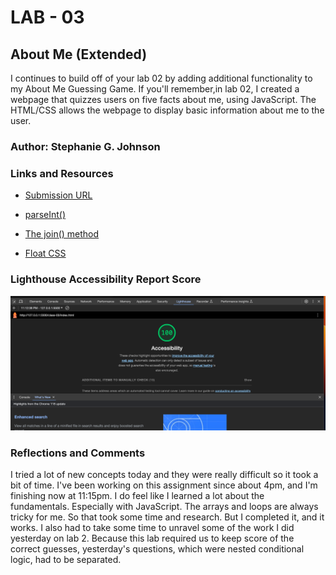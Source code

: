 
# LAB - 03

## About Me (Extended)

I continues to build off of your lab 02 by adding additional functionality to my About Me Guessing Game. If you'll remember,in lab 02, I created a webpage that quizzes users on five facts about me, using JavaScript. The HTML/CSS allows the webpage to display basic information about me to the user.

### Author: Stephanie G. Johnson

### Links and Resources

* [Submission URL](https://github.com/StepheeGee/aboutme.git)

* [parseInt()](https://developer.mozilla.org/en-US/docs/Web/JavaScript/Reference/Global_Objects/parseInt)

* [The join() method](https://developer.mozilla.org/en-US/docs/Web/JavaScript/Reference/Global_Objects/Array/join)

* [Float CSS](https://css.maxdesign.com.au/floatutorial/tutorial0613.htm)

### Lighthouse Accessibility Report Score
![LighthouseReport](LighthouseLab3.png)


### Reflections and Comments

I tried a lot of new concepts today and they were really difficult so it took a bit of time. I've been working on this assignment since about 4pm, and I'm finishing now at 11:15pm. I do feel like I learned a lot about the fundamentals. Especially with JavaScript. The arrays and loops are always tricky for me. So that took some time and research. But I completed it, and it works. I also had to take some time to unravel some of the work I did yesterday on lab 2. Because this lab required us to keep score of the correct guesses, yesterday's questions, which were nested conditional logic, had to be separated. 

